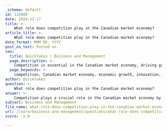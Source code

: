 ```yaml
---
_schema: default
id: 132680
date: 2024-12-17
title: >-
    What role does competition play in the Canadian market economy?
article_title: >-
    What role does competition play in the Canadian market economy?
date_format: MMM DD, YYYY
post_on_text: Posted on
seo:
  title: QuickTakes | Business and Management
  page_description: >-
    Competition is essential in the Canadian market economy, driving growth, innovation, and efficiency, while benefiting consumers and supporting small businesses.
  page_keywords: >-
    competition, Canadian market economy, economic growth, innovation, productivity, consumer benefits, efficiency, resource utilization, small and medium-sized enterprises, SMEs, Competition Bureau of Canada, Competition Act, policy implications, post-pandemic recovery, challenges
author: QuickTakes
question: >-
    What role does competition play in the Canadian market economy?
answer: >-
    Competition plays a crucial role in the Canadian market economy by driving economic growth, innovation, and productivity. The Competition Bureau of Canada is tasked with protecting and promoting competition, which benefits both consumers and businesses. Here are some key aspects of how competition influences the Canadian economy:\n\n1. **Economic Growth**: Competition is a fundamental driver of economic growth. It encourages businesses to innovate and improve their productivity, which in turn leads to a more dynamic economy. When companies compete, they strive to offer better products and services, which can stimulate overall economic activity.\n\n2. **Consumer Benefits**: A competitive market benefits consumers by lowering prices, increasing choices, and improving the quality of goods and services. When multiple businesses vie for customers, they are incentivized to enhance their offerings and keep prices in check.\n\n3. **Efficiency and Resource Utilization**: Firms that face intense competition are more likely to use their resources efficiently. This includes optimizing labor and capital, which can lead to higher productivity levels. Efficient resource use is essential for maintaining a competitive edge in both domestic and international markets.\n\n4. **Encouragement of Innovation**: Competition fosters an environment where innovation can thrive. Businesses are motivated to develop new technologies and improve existing products to differentiate themselves from their competitors. This innovation is vital for long-term economic sustainability and growth.\n\n5. **Support for Small and Medium-Sized Enterprises (SMEs)**: The Competition Act aims to ensure that SMEs have equal opportunities to compete in the market. By maintaining a level playing field, the Act helps to stimulate entrepreneurship and diversify the economy.\n\n6. **Policy Implications**: The Canadian government recognizes the importance of competition in driving economic recovery, especially in the post-pandemic context. Policies that support competition can stimulate new business entries, enhance productivity, and encourage innovation, which are all critical for economic resilience.\n\n7. **Challenges**: Despite the benefits, there are concerns about the current state of competition in Canada. Reports indicate that internal competition among Canadian companies is relatively weak, which may hinder investment and innovation. Strengthening competition is seen as essential for improving the overall economic landscape.\n\nIn summary, competition is integral to the Canadian market economy, promoting efficiency, innovation, and consumer welfare. The ongoing efforts by the Competition Bureau and the implementation of supportive policies are vital for ensuring that competition remains robust and beneficial for all stakeholders in the economy.
subject: Business and Management
file_name: what-role-does-competition-play-in-the-canadian-market-economy.md
url: /learn/business-and-management/questions/what-role-does-competition-play-in-the-canadian-market-economy
score: -1.0

---
```


&nbsp;